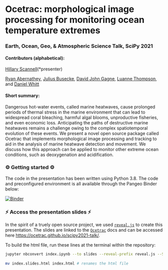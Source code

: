 # Ocetrac: morphological image processing for monitoring ocean temperature extremes

### Earth, Ocean, Geo, & Atmospheric Science Talk, SciPy 2021

#### Contributors (alphabetical): 

[Hillary Scannell](https://github.com/hscannell)(*presenter)

[Ryan Abernathey](https://github.com/rabernat), [Julius Busecke](http://jbusecke.github.io/), [David John Gagne](https://github.com/djgagne), [Luanne Thompson](https://github.com/luanne1213), and [Daniel Whitt](https://github.com/danielwhitt)

#### Short summary: 

Dangerous hot-water events, called marine heatwaves, cause prolonged periods of thermal stress in the marine environment that can lead to widespread coral bleaching, harmful algal blooms, unproductive fisheries, and even economic loss. Anticipating the paths of destructive marine heatwaves remains a challenge owing to the complex spatiotemporal evolution of these events. We present a novel open source package called Ocetrac that implements morphological image processing and tracking to aid in the analysis of marine heatwave detection and movement. We discuss how this approach can be applied to monitor other extreme ocean conditions, such as deoxygenation and acidification.

### ⚙️ Getting started ⚙️

The code in the presentation has been written using Python 3.8. The code and preconfigured environment is all available through the Pangeo Binder below: 

[![Binder](https://binder.pangeo.io/badge_logo.svg)](https://binder.pangeo.io/v2/gh/hscannell/default-binder/ocetrac?urlpath=git-pull%3Frepo%3Dhttps%253A%252F%252Fgithub.com%252Focetrac%252Fscipy2021-talk%26urlpath%3Dlab%252Ftree%252Fscipy2021-talk%252F%26branch%3Dmain)


### ⚡ Access the presentation slides ⚡

In the spirit of a truely open source project, we used [`reveal.js`](https://github.com/hakimel/reveal.js) to create this presentation. The slides are linked to the [`Ocetrac`](https://ocetrac.readthedocs.io/en/latest/) docs and can be accessed here https://ocetrac.github.io/scipy2021-talk/.

To build the html file, run these lines at the terminal within the repository:
```bash
jupyter nbconvert index.ipynb --to slides --reveal-prefix reveal.js --SlidesExporter.reveal_transition=none --SlidesExporter.reveal_scroll=True --SlidesExporter.reveal_scroll=True
 
mv index.slides.html index.html # renames the html file

```
